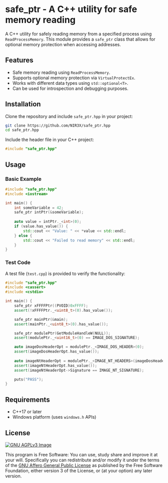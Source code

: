 # safe_ptr - A C++ utility for safe memory reading

A C++ utility for safely reading memory from a specified process using `ReadProcessMemory`. This module provides a `safe_ptr` class that allows for optional memory protection when accessing addresses.

## Features

- Safe memory reading using `ReadProcessMemory`.
- Supports optional memory protection via `VirtualProtectEx`.
- Works with different data types using `std::optional<T>`.
- Can be used for introspection and debugging purposes.

## Installation

Clone the repository and include `safe_ptr.hpp` in your project:

```bash
git clone https://github.com/NIR3X/safe_ptr.hpp
cd safe_ptr.hpp
```

Include the header file in your C++ project:
```cpp
#include "safe_ptr.hpp"
```

## Usage

### Basic Example

```cpp
#include "safe_ptr.hpp"
#include <iostream>

int main() {
	int someVariable = 42;
	safe_ptr intPtr(&someVariable);
	
	auto value = intPtr._<int>(0);
	if (value.has_value()) {
		std::cout << "Value: " << *value << std::endl;
	} else {
		std::cout << "Failed to read memory" << std::endl;
	}
}
```

### Test Code

A test file (`test.cpp`) is provided to verify the functionality:

```cpp
#include "safe_ptr.hpp"
#include <cassert>
#include <cstdio>

int main() {
	safe_ptr xFFFFPtr((PVOID)0xFFFF);
	assert(!xFFFFPtr._<uint8_t>(0).has_value());

	safe_ptr mainPtr(&main);
	assert(mainPtr._<uint8_t>(0).has_value());

	safe_ptr modulePtr(GetModuleHandleW(NULL));
	assert(modulePtr._<uint16_t>(0) == IMAGE_DOS_SIGNATURE);

	auto imageDosHeaderOpt = modulePtr._<IMAGE_DOS_HEADER>(0);
	assert(imageDosHeaderOpt.has_value());
	
	auto imageNtHeaderOpt = modulePtr._<IMAGE_NT_HEADERS>(imageDosHeaderOpt->e_lfanew);
	assert(imageNtHeaderOpt.has_value());
	assert(imageNtHeaderOpt->Signature == IMAGE_NT_SIGNATURE);

	puts("PASS");
}
```

## Requirements

- C++17 or later
- Windows platform (uses `windows.h` APIs)

## License

[![GNU AGPLv3 Image](https://www.gnu.org/graphics/agplv3-155x51.png)](https://www.gnu.org/licenses/agpl-3.0.html)

This program is Free Software: You can use, study share and improve it at your
will. Specifically you can redistribute and/or modify it under the terms of the
[GNU Affero General Public License](https://www.gnu.org/licenses/agpl-3.0.html) as
published by the Free Software Foundation, either version 3 of the License, or
(at your option) any later version.
